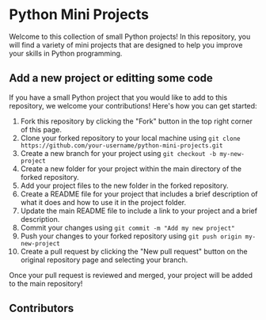 # Python Mini Projects
Welcome to this collection of small Python projects! In this repository, you will find a variety of mini projects that are designed to help you improve your skills in Python programming.

## Add a new project or editting some code
If you have a small Python project that you would like to add to this repository, we welcome your contributions! Here's how you can get started:

1. Fork this repository by clicking the "Fork" button in the top right corner of this page.
2. Clone your forked repository to your local machine using `git clone https://github.com/your-username/python-mini-projects.git`
3. Create a new branch for your project using `git checkout -b my-new-project`
4. Create a new folder for your project within the main directory of the forked repository.
5. Add your project files to the new folder in the forked repository.
6. Create a README file for your project that includes a brief description of what it does and how to use it in the project folder.
7. Update the main README file to include a link to your project and a brief description.
8. Commit your changes using `git commit -m "Add my new project"`
9. Push your changes to your forked repository using `git push origin my-new-project`
10. Create a pull request by clicking the "New pull request" button on the original repository page and selecting your branch.

Once your pull request is reviewed and merged, your project will be added to the main repository!

## Contributors

<!-- ALL-CONTRIBUTORS-LIST:START - Do not remove or modify this section -->
<!-- prettier-ignore-start -->
<!-- markdownlint-disable -->

<!-- markdownlint-restore -->
<!-- prettier-ignore-end -->

<!-- ALL-CONTRIBUTORS-LIST:END -->

